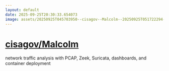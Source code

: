 ```yaml
---
layout: default
date: 2025-09-25T20:30:33.654073
image: assets/20250925T045703950--cisagov--Malcolm--20250925T051722294--cropped.png
---
```


# [cisagov/Malcolm](https://github.com/cisagov/Malcolm)

network traffic analysis with PCAP, Zeek, Suricata, dashboards, and container deployment
